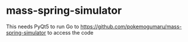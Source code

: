 # mass-spring-simulator

This needs PyQt5 to run
Go to
https://github.com/pokemogumaru/mass-spring-simulator
to access the code
